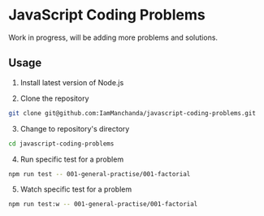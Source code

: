 # JavaScript Coding Problems

Work in progress, will be adding more problems and solutions.

## Usage

1. Install latest version of Node.js

2. Clone the repository

```bash
git clone git@github.com:IamManchanda/javascript-coding-problems.git
```

3. Change to repository's directory

```bash
cd javascript-coding-problems
```

4. Run specific test for a problem

```bash
npm run test -- 001-general-practise/001-factorial
```

5. Watch specific test for a problem

```bash
npm run test:w -- 001-general-practise/001-factorial
```
